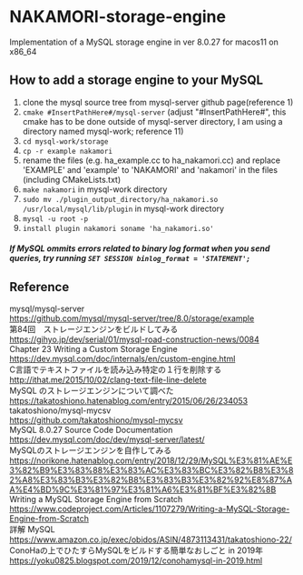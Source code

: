 # NAKAMORI-storage-engine
Implementation of a MySQL storage engine in ver 8.0.27 for macos11 on x86_64<br>
## How to add a storage engine to your MySQL<br>
1. clone the mysql source tree from mysql-server github page(reference 1)<br>
2. ```cmake #InsertPathHere#/mysql-server``` (adjust "#InsertPathHere#", this cmake has to be done outside of mysql-server directory, I am using a directory named mysql-work; reference 11)<br>
3. ```cd mysql-work/storage```<br>
4. ```cp -r example nakamori```<br>
5. rename the files (e.g. ha_example.cc to ha_nakamori.cc) and replace 'EXAMPLE' and 'example' to 'NAKAMORI' and 'nakamori' in the files (including CMakeLists.txt)<br>
6. ```make nakamori``` in mysql-work directory
7. ```sudo mv ./plugin_output_directory/ha_nakamori.so /usr/local/mysql/lib/plugin``` in mysql-work directory<br>
8. ```mysql -u root -p```<br>
9. ```install plugin nakamori soname 'ha_nakamori.so'```<br>
##### If MySQL ommits errors related to binary log format when you send queries, try running ```SET SESSION binlog_format = 'STATEMENT';```

## Reference
mysql/mysql-server<br>
https://github.com/mysql/mysql-server/tree/8.0/storage/example<br>
第84回　ストレージエンジンをビルドしてみる<br>
https://gihyo.jp/dev/serial/01/mysql-road-construction-news/0084<br>
Chapter 23 Writing a Custom Storage Engine<br>
https://dev.mysql.com/doc/internals/en/custom-engine.html<br>
C言語でテキストファイルを読み込み特定の１行を削除する<br>
http://ithat.me/2015/10/02/clang-text-file-line-delete<br>
MySQL のストレージエンジンについて調べた<br>
https://takatoshiono.hatenablog.com/entry/2015/06/26/234053<br>
takatoshiono/mysql-mycsv<br>
https://github.com/takatoshiono/mysql-mycsv<br>
MySQL  8.0.27  Source Code Documentation<br>
https://dev.mysql.com/doc/dev/mysql-server/latest/<br>
MySQLのストレージエンジンを自作してみる<br>
https://norikone.hatenablog.com/entry/2018/12/29/MySQL%E3%81%AE%E3%82%B9%E3%83%88%E3%83%AC%E3%83%BC%E3%82%B8%E3%82%A8%E3%83%B3%E3%82%B8%E3%83%B3%E3%82%92%E8%87%AA%E4%BD%9C%E3%81%97%E3%81%A6%E3%81%BF%E3%82%8B<br>
Writing a MySQL Storage Engine from Scratch<br>
https://www.codeproject.com/Articles/1107279/Writing-a-MySQL-Storage-Engine-from-Scratch<br>
詳解 MySQL<br>
https://www.amazon.co.jp/exec/obidos/ASIN/4873113431/takatoshiono-22/<br>
ConoHaの上でひたすらMySQLをビルドする簡単なおしごと in 2019年<br>
https://yoku0825.blogspot.com/2019/12/conohamysql-in-2019.html<br>
